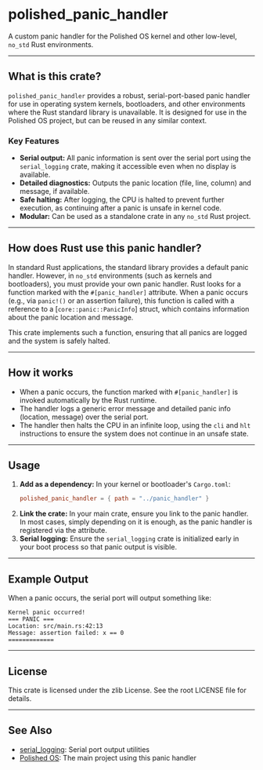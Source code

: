 # polished_panic_handler

A custom panic handler for the Polished OS kernel and other low-level, `no_std` Rust environments.

______________________________________________________________________

## What is this crate?

`polished_panic_handler` provides a robust, serial-port-based panic handler for use in operating system kernels, bootloaders, and other environments where the Rust standard library is unavailable. It is designed for use in the Polished OS project, but can be reused in any similar context.

### Key Features

- **Serial output:** All panic information is sent over the serial port using the `serial_logging` crate, making it accessible even when no display is available.
- **Detailed diagnostics:** Outputs the panic location (file, line, column) and message, if available.
- **Safe halting:** After logging, the CPU is halted to prevent further execution, as continuing after a panic is unsafe in kernel code.
- **Modular:** Can be used as a standalone crate in any `no_std` Rust project.

______________________________________________________________________

## How does Rust use this panic handler?

In standard Rust applications, the standard library provides a default panic handler. However, in `no_std` environments (such as kernels and bootloaders), you must provide your own panic handler. Rust looks for a function marked with the `#[panic_handler]` attribute. When a panic occurs (e.g., via `panic!()` or an assertion failure), this function is called with a reference to a \[`core::panic::PanicInfo`\] struct, which contains information about the panic location and message.

This crate implements such a function, ensuring that all panics are logged and the system is safely halted.

______________________________________________________________________

## How it works

- When a panic occurs, the function marked with `#[panic_handler]` is invoked automatically by the Rust runtime.
- The handler logs a generic error message and detailed panic info (location, message) over the serial port.
- The handler then halts the CPU in an infinite loop, using the `cli` and `hlt` instructions to ensure the system does not continue in an unsafe state.

______________________________________________________________________

## Usage

1. **Add as a dependency:**
   In your kernel or bootloader's `Cargo.toml`:
   ```toml
   polished_panic_handler = { path = "../panic_handler" }
   ```
1. **Link the crate:**
   In your main crate, ensure you link to the panic handler. In most cases, simply depending on it is enough, as the panic handler is registered via the attribute.
1. **Serial logging:**
   Ensure the `serial_logging` crate is initialized early in your boot process so that panic output is visible.

______________________________________________________________________

## Example Output

When a panic occurs, the serial port will output something like:

```
Kernel panic occurred!
=== PANIC ===
Location: src/main.rs:42:13
Message: assertion failed: x == 0
=============
```

______________________________________________________________________

## License

This crate is licensed under the zlib License. See the root LICENSE file for details.

______________________________________________________________________

## See Also

- [serial_logging](../serial_logging/): Serial port output utilities
- [Polished OS](../README.md): The main project using this panic handler
